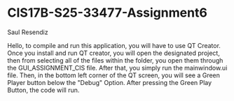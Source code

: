 # CIS17B-S25-33477-Assignment6
Saul Resendiz

Hello, to compile and run this application, you will have to use QT Creator. Once you install and run QT creator, you will open the designated project, then from selecting all of the files within the folder, you open them through the GUI_ASSIGNMENT_CIS file.
After that, you simply run the mainwindow.ui file.
Then, in the bottom left corner of the QT screen, you will see a Green Player button below the "Debug" Option. After pressing the Green Play Button, the code will run.
